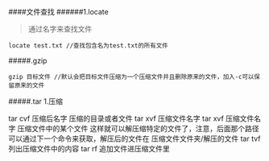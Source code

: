 ####文件查找
######1.locate
> 通过名字来查找文件
```
locate test.txt //查找包含名为test.txt的所有文件
```



#####.gzip
```
gzip 目标文件 //默认会把目标文件压缩为一个压缩文件并且删除原来的文件，加入-c可以保留原来的文件

```

#####.tar
1.压缩
>
tar cvf 压缩后名字 压缩的目录或者文件
tar xvf 压缩文件名字
tar xvf 压缩文件名字 压缩文件中的某个文件  这样就可以解压缩特定的文件了，注意，后面那个路径可以通过下一个命令来获取，解压后的文件在 压缩文件文件夹/解压的文件
tar tvf 列出压缩文件中的内容
tar rf 追加文件进压缩文件里
